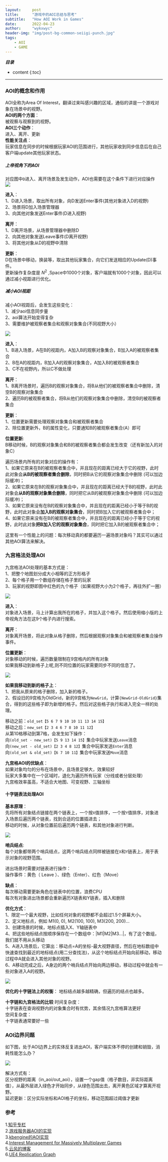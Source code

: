 ```yaml
---
layout:     post
title:      "游戏中的AOI总结与思考"
subtitle:   "How AOI Work in Games"
date:       2022-04-23
author:     "wykxwyc"
header-img: "img/post-bg-common-seiigi-punch.jpg"
tags:
    - AOI
    - GAME
---
```


___目录___

* content
{:toc}

---

### AOI的概念和作用
AOI全称为Area Of Interest，翻译过来叫感兴趣的区域，通俗的讲是一个游戏对象在场景中的视野。      
**AOI的两个方面**：      
被观察与观察到的视野。      
**AOI三个动作**：      
进入、离开、更新      
**性能关注点**：      
玩家信息在同步的时候根据玩家AOI的范围进行，其他玩家收到同步信息后在自己客户端update其他玩家状态。      

##### 上帝视角下的AOI
对应图中`D`进入、离开场景及发生动作，AOI也需要在这个条件下进行对应操作      
![](/img/in-post/post-AOI-in-Game/god_aoi_abc_d.jpg)

**进入**：     
1、D进入场景，取出所有对象，向D发送Enter事件(其他对象进入D的视野)      
2、场景将D加入场景管理器      
3、向其他对象发送Enter事件(D进入视野)      

**离开**：      
1、D离开场景，从场景管理器中删除D      
2、向其他对象发送Leave事件(D离开视野)      
3、将其他对象从D的视野中清除      

**更新**：      
D在场景中移动，换装等，取出其他玩家集合，向它们发送相应的Update(D)事件。      
更新操作复杂度是 $N^2$ ,Space中1000个对象，客户端就有1000个对象，因此可以通过减小视距进行优化。      

##### 减小AOI视距
减小AOI视距后，会发生这些变化：      
1、减少aoi信息同步量      
2、aoi算法开始变得复杂      
3、需要维护被观察者集合和观察对象集合(不同视野大小）      

![](/img/in-post/post-AOI-in-Game/reduce_aoi_sight.jpg)

**进入**：      
1、B进入场景，A在B的视距内，A加入B的观察对象集合，B加入A的被观察者集合      
2、B在A的视距内，B加入A的观察对象集合，A加入B的被观察者集合      
3、C不在视野内，所以C不做处理      

**离开**：      
1、B离开场景时，遍历B的观察对象集合，将B从他们的被观察者集合中删除，清空B的观察对象集合      
2、遍历B的被观察者集合，将B从他们的观察对象集合中删除，清空B的被观察者集合      

**更新**：      
1、位置更新需要处理观察对象集合和被观察者集合      
2、除位置更新外，B的属性变化，只要通知B的被观察者集合(A）即可      

**位置更新**:      
B移动时候，B的观察对象集合和B的被观察者集合都会发生改变（还有新加入的对象C）       

遍历场景内所有的对象对应的操作有：      
1、如果它原来在B的被观察者集合中，并且现在的距离已经大于它的视野，此时此对象会**从B的被观察者集合删除**，同时把B从它的观察对象集合中删除 (可以加边际缓冲)；      
2、如果它原来在B的观察对象集合中，并且现在的距离已经大于B的视野，此时此对象会**从B的观察对象集合删除**，同时把它从B的被观察对象集合中删除 (可以加边际缓冲)；      
3、如果它原来没有在B的观察对象集合中，并且现在的距离已经小于等于B的视野，此时此对象会**加入B的观察对象集合**，同时把B加入它的被观察者集合中；      
4、如果它原来没有在B的被观察者集合中，并且现在的距离已经小于等于它的视野，此时此对象**把B加入它的观察对象集合**，同时把它加入B的被观察者集合中；      


这里有一个性能上的问题：每次移动真的都要遍历一遍场景对象吗？其实可以通过其他AOI算法来解决。      


### 九宫格法处理AOI

九宫格法AOI处理的基本方式是：      
1、把整个地图划分成大小相等的正方形格子      
2、每个格子用一个数组存储在格子里的玩家      
3、玩家的视野即图中红色的九个格子（如果视野大小为2个格子，再往外扩一圈）      

![](/img/in-post/post-AOI-in-Game/nine_grid_aoi.jpg)

**进入**：      
对象进入场景，马上计算出我所在的格子，并加入这个格子。然后使用缩小版的上帝视角方法在这9个格子内进行搜索。      

**离开**：      
对象离开场景，将此对象从格子删除，然后根据观察对象集合和被观察者集合操作事件。      

**位置更新**：      
对象移动的时候，遍历数量限制在9宫格内的所有对象      
如果我移动到新格子上呢,则不同位置的玩家需要同步不同的信息了。      

![](/img/in-post/post-AOI-in-Game/nine_grid_aoi_move.jpg)

**如果我移动到新的格子上**：    
1、把我从原来的格子删除，加入新的格子。    
2、假设旧的9宫格为OldGrid，新的9宫格为`NewGrid`，计算`{NewGrid-OldGrid}`集合，得到的这些格子即为新增的格子。然后对这些格子执行和进入完全一样的处理。      

移动之前：`old_set【5 6 7 9 10 10 11 13 14 15】`      
移动之后：`new_set【2 3 4 6 7 8 10 11 12】`      
从第10格移动到第7格，会发生如下操作：      
向`(old_set - new_set)【5 9 13 14 15】`集合中玩家发送`Leave`消息      
向`(new_set - old_set)【2 3 4 8 12】`集合中玩家发送`Enter`消息      
向`(old_set & old_set)【6 7 10 11】`集合中玩家发送`Move`消息      

**九宫格AOI的优缺点**：      
如果对象均匀的分布在场景中，且场景足够大，效果较好      
玩家大多集中在一个区域时，退化为遍历所有玩家（分线或者分层处理）      
九宫格效率虽高，不适合大地图、可变视野、三轴坐标      

#### 十字链表法处理AOI
**基本原理**：      
先将所有对象结点链接在两个链表上，一个按`X`值排序，一个按`Y`值排序，对象进入场景后遍历两个链表，找到合适的位置插进去；      
移动的时候，从对象位置前后遍历两个链表，和其他对象进行判断。      

![](/img/in-post/post-AOI-in-Game/link_list_aoi.jpg)

**哨兵结点**:      
每个对象都带两个哨兵结点，这两个哨兵结点同样被链接在`X`和`Y`链表上，用于表示对象的视野范围。

进出场景时需要对链表进行操作：       
操作事件：黄色（ Leave ）、绿色（Enter）、红色（Move）      

**缺点**：      
每次移动需要更新角色在链表中的位置，浪费CPU      
每次有对象进出场景都会重新遍历X链表和Y链表，插入和删除      

**优化方式**：      
1、限定一个最大视野，比如任何对象的视野都不会超过1.5个屏幕大小。      
2、定义地标点，例如 M1(0, 0), M2(100, 100), M3(200, 200)…      
3、创建场景的时候，地标点插入X、Y轴链表中      
4、把这些地标结点按顺序保存在一个数组中：|M1|M2|M3...|，有了这个数组，我们就不用从头移动      
5、A进入场景后，它算出：移动点=A的坐标-最大视野直径，然后在地标数组中快速查找到最近的地标结点(用二分查找法)，从这个地标结点开始向前移动，移动过程中A就会进入其他对象的视野。      
6、A移动完成之后，A身边的两个哨兵结点开始向两边移动，移动过程中就会有一些对象进入A的视野。      

![](/img/in-post/post-AOI-in-Game/link_list_optimize.jpg)

**优化的十字链法上的权衡**：
地标结点越多越精确，但遍历的结点也越多。      

**十字链和九宫格法的比较**
时间复杂度：     
十字链表在查询视野内的对象集合时有优势，其余情况九宫格算法更好      
空间复杂度：     
十字链表通常要好一些      

### AOI边界问题
如下图，处于AOI边界上的实体反复进出AOI，客户端实体不停的创建和销毁，消耗性能怎么办？      

![](/img/in-post/post-AOI-in-Game/gap.jpg)

解决方式有：      
区分视野的距离（in_aoi/out_aoi），设置一个gap值（格子数目，非实际距离值），从最外层进入绿色才开始同步，从绿色范围出去，离开黄色区域才算离开视野。      
延迟更新：区分实际坐标和AOI格子的坐标，移动范围超过阈值才更新          


### 参考
1.[知乎专栏](https://zhuanlan.zhihu.com/p/201588990)      
2.[游戏服务器AOI的实现](https://www.cnblogs.com/coding-my-life/p/14256640.html)      
3.[kbengine的AOI实现](https://github.com/kbengine/kbengine/blob/master/kbe/src/server/cellapp/coordinate_system.cpp)      
4.[Interest Management for Massively Multiplayer Games](https://www.cs.mcgill.ca/~jboula2/thesis.pdf)      
5.[云风的博客](https://blog.codingnow.com/2012/03/dev_note_13.html)       
6.[UE4 Replication Graph](https://www.unrealengine.com/en-US/tech-blog/replication-graph-overview-and-proper-replication-methods)       
